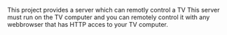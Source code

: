This project provides a server which can remotly control a TV
This server must run on the TV computer and you can remotely control it with any webbrowser that has HTTP acces to your TV computer.
